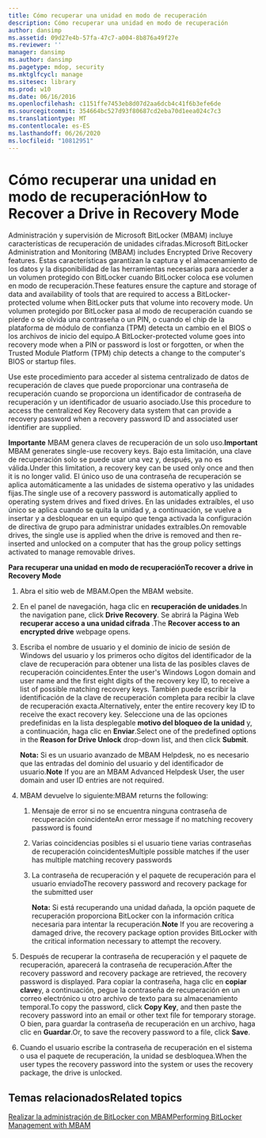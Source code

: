 ```yaml
---
title: Cómo recuperar una unidad en modo de recuperación
description: Cómo recuperar una unidad en modo de recuperación
author: dansimp
ms.assetid: 09d27e4b-57fa-47c7-a004-8b876a49f27e
ms.reviewer: ''
manager: dansimp
ms.author: dansimp
ms.pagetype: mdop, security
ms.mktglfcycl: manage
ms.sitesec: library
ms.prod: w10
ms.date: 06/16/2016
ms.openlocfilehash: c1151ffe7453eb8d07d2aa6dcb4c41f6b3efe6de
ms.sourcegitcommit: 354664bc527d93f80687cd2eba70d1eea024c7c3
ms.translationtype: MT
ms.contentlocale: es-ES
ms.lasthandoff: 06/26/2020
ms.locfileid: "10812951"
---
```

# <span data-ttu-id="2a417-103">Cómo recuperar una unidad en modo de recuperación</span><span class="sxs-lookup"><span data-stu-id="2a417-103">How to Recover a Drive in Recovery Mode</span></span>


<span data-ttu-id="2a417-104">Administración y supervisión de Microsoft BitLocker (MBAM) incluye características de recuperación de unidades cifradas.</span><span class="sxs-lookup"><span data-stu-id="2a417-104">Microsoft BitLocker Administration and Monitoring (MBAM) includes Encrypted Drive Recovery features.</span></span> <span data-ttu-id="2a417-105">Estas características garantizan la captura y el almacenamiento de los datos y la disponibilidad de las herramientas necesarias para acceder a un volumen protegido con BitLocker cuando BitLocker coloca ese volumen en modo de recuperación.</span><span class="sxs-lookup"><span data-stu-id="2a417-105">These features ensure the capture and storage of data and availability of tools that are required to access a BitLocker-protected volume when BitLocker puts that volume into recovery mode.</span></span> <span data-ttu-id="2a417-106">Un volumen protegido por BitLocker pasa al modo de recuperación cuando se pierde o se olvida una contraseña o un PIN, o cuando el chip de la plataforma de módulo de confianza (TPM) detecta un cambio en el BIOS o los archivos de inicio del equipo.</span><span class="sxs-lookup"><span data-stu-id="2a417-106">A BitLocker-protected volume goes into recovery mode when a PIN or password is lost or forgotten, or when the Trusted Module Platform (TPM) chip detects a change to the computer's BIOS or startup files.</span></span>

<span data-ttu-id="2a417-107">Use este procedimiento para acceder al sistema centralizado de datos de recuperación de claves que puede proporcionar una contraseña de recuperación cuando se proporciona un identificador de contraseña de recuperación y un identificador de usuario asociado.</span><span class="sxs-lookup"><span data-stu-id="2a417-107">Use this procedure to access the centralized Key Recovery data system that can provide a recovery password when a recovery password ID and associated user identifier are supplied.</span></span>

<span data-ttu-id="2a417-108">**Importante**  MBAM genera claves de recuperación de un solo uso.</span><span class="sxs-lookup"><span data-stu-id="2a417-108">**Important** MBAM generates single-use recovery keys.</span></span> <span data-ttu-id="2a417-109">Bajo esta limitación, una clave de recuperación solo se puede usar una vez y, después, ya no es válida.</span><span class="sxs-lookup"><span data-stu-id="2a417-109">Under this limitation, a recovery key can be used only once and then it is no longer valid.</span></span> <span data-ttu-id="2a417-110">El único uso de una contraseña de recuperación se aplica automáticamente a las unidades de sistema operativo y las unidades fijas.</span><span class="sxs-lookup"><span data-stu-id="2a417-110">The single use of a recovery password is automatically applied to operating system drives and fixed drives.</span></span> <span data-ttu-id="2a417-111">En las unidades extraíbles, el uso único se aplica cuando se quita la unidad y, a continuación, se vuelve a insertar y a desbloquear en un equipo que tenga activada la configuración de directiva de grupo para administrar unidades extraíbles.</span><span class="sxs-lookup"><span data-stu-id="2a417-111">On removable drives, the single use is applied when the drive is removed and then re-inserted and unlocked on a computer that has the group policy settings activated to manage removable drives.</span></span>

 

**<span data-ttu-id="2a417-112">Para recuperar una unidad en modo de recuperación</span><span class="sxs-lookup"><span data-stu-id="2a417-112">To recover a drive in Recovery Mode</span></span>**

1.  <span data-ttu-id="2a417-113">Abra el sitio web de MBAM.</span><span class="sxs-lookup"><span data-stu-id="2a417-113">Open the MBAM website.</span></span>

2.  <span data-ttu-id="2a417-114">En el panel de navegación, haga clic en **recuperación de unidades**.</span><span class="sxs-lookup"><span data-stu-id="2a417-114">In the navigation pane, click **Drive Recovery**.</span></span> <span data-ttu-id="2a417-115">Se abrirá la Página Web **recuperar acceso a una unidad cifrada** .</span><span class="sxs-lookup"><span data-stu-id="2a417-115">The **Recover access to an encrypted drive** webpage opens.</span></span>

3.  <span data-ttu-id="2a417-116">Escriba el nombre de usuario y el dominio de inicio de sesión de Windows del usuario y los primeros ocho dígitos del identificador de la clave de recuperación para obtener una lista de las posibles claves de recuperación coincidentes.</span><span class="sxs-lookup"><span data-stu-id="2a417-116">Enter the user's Windows Logon domain and user name and the first eight digits of the recovery key ID, to receive a list of possible matching recovery keys.</span></span> <span data-ttu-id="2a417-117">También puede escribir la identificación de la clave de recuperación completa para recibir la clave de recuperación exacta.</span><span class="sxs-lookup"><span data-stu-id="2a417-117">Alternatively, enter the entire recovery key ID to receive the exact recovery key.</span></span> <span data-ttu-id="2a417-118">Seleccione una de las opciones predefinidas en la lista desplegable **motivo del bloqueo de la unidad** y, a continuación, haga clic en **Enviar**.</span><span class="sxs-lookup"><span data-stu-id="2a417-118">Select one of the predefined options in the **Reason for Drive Unlock** drop-down list, and then click **Submit**.</span></span>

    <span data-ttu-id="2a417-119">**Nota:**  Si es un usuario avanzado de MBAM Helpdesk, no es necesario que las entradas del dominio del usuario y del identificador de usuario.</span><span class="sxs-lookup"><span data-stu-id="2a417-119">**Note** If you are an MBAM Advanced Helpdesk User, the user domain and user ID entries are not required.</span></span>

     

4.  <span data-ttu-id="2a417-120">MBAM devuelve lo siguiente:</span><span class="sxs-lookup"><span data-stu-id="2a417-120">MBAM returns the following:</span></span>

    1.  <span data-ttu-id="2a417-121">Mensaje de error si no se encuentra ninguna contraseña de recuperación coincidente</span><span class="sxs-lookup"><span data-stu-id="2a417-121">An error message if no matching recovery password is found</span></span>

    2.  <span data-ttu-id="2a417-122">Varias coincidencias posibles si el usuario tiene varias contraseñas de recuperación coincidentes</span><span class="sxs-lookup"><span data-stu-id="2a417-122">Multiple possible matches if the user has multiple matching recovery passwords</span></span>

    3.  <span data-ttu-id="2a417-123">La contraseña de recuperación y el paquete de recuperación para el usuario enviado</span><span class="sxs-lookup"><span data-stu-id="2a417-123">The recovery password and recovery package for the submitted user</span></span>

        <span data-ttu-id="2a417-124">**Nota:**  Si está recuperando una unidad dañada, la opción paquete de recuperación proporciona BitLocker con la información crítica necesaria para intentar la recuperación.</span><span class="sxs-lookup"><span data-stu-id="2a417-124">**Note** If you are recovering a damaged drive, the recovery package option provides BitLocker with the critical information necessary to attempt the recovery.</span></span>

         

5.  <span data-ttu-id="2a417-125">Después de recuperar la contraseña de recuperación y el paquete de recuperación, aparecerá la contraseña de recuperación.</span><span class="sxs-lookup"><span data-stu-id="2a417-125">After the recovery password and recovery package are retrieved, the recovery password is displayed.</span></span> <span data-ttu-id="2a417-126">Para copiar la contraseña, haga clic en **copiar clave**y, a continuación, pegue la contraseña de recuperación en un correo electrónico u otro archivo de texto para su almacenamiento temporal.</span><span class="sxs-lookup"><span data-stu-id="2a417-126">To copy the password, click **Copy Key**, and then paste the recovery password into an email or other text file for temporary storage.</span></span> <span data-ttu-id="2a417-127">O bien, para guardar la contraseña de recuperación en un archivo, haga clic en **Guardar**.</span><span class="sxs-lookup"><span data-stu-id="2a417-127">Or, to save the recovery password to a file, click **Save**.</span></span>

6.  <span data-ttu-id="2a417-128">Cuando el usuario escribe la contraseña de recuperación en el sistema o usa el paquete de recuperación, la unidad se desbloquea.</span><span class="sxs-lookup"><span data-stu-id="2a417-128">When the user types the recovery password into the system or uses the recovery package, the drive is unlocked.</span></span>

## <span data-ttu-id="2a417-129">Temas relacionados</span><span class="sxs-lookup"><span data-stu-id="2a417-129">Related topics</span></span>


[<span data-ttu-id="2a417-130">Realizar la administración de BitLocker con MBAM</span><span class="sxs-lookup"><span data-stu-id="2a417-130">Performing BitLocker Management with MBAM</span></span>](performing-bitlocker-management-with-mbam.md)

 

 





